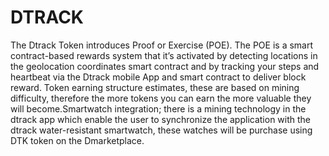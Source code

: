 # DTRACK
The Dtrack Token introduces Proof or Exercise (POE). The POE is a smart contract-based rewards system that it’s activated by detecting locations in the geolocation coordinates smart contract and by tracking your steps and heartbeat via the Dtrack mobile App and smart contract to deliver block reward. Token earning structure estimates, these are based on mining difficulty, therefore the more tokens you can earn the more valuable they will become.Smartwatch integration; there is a mining technology in the dtrack app which enable the user to synchronize the application with the dtrack water-resistant smartwatch, these watches will be purchase using DTK token on the Dmarketplace.
